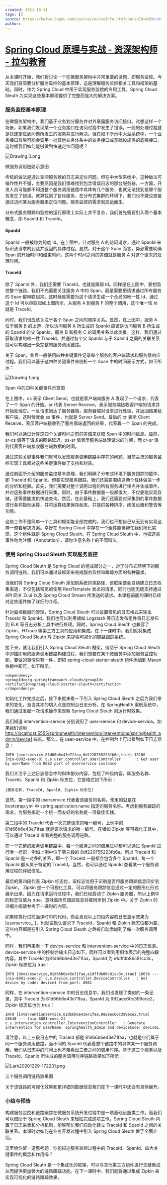 ```yaml
---
created: 2021-10-11
tags: []
source: https://kaiwu.lagou.com/course/courseInfo.htm?courseId=492#/detail/pc?id=4745
author: 
---
```


# [Spring Cloud 原理与实战 - 资深架构师 - 拉勾教育](https://kaiwu.lagou.com/course/courseInfo.htm?courseId=492#/detail/pc?id=4745)


从本课时开始，我们将讨论一个在微服务架构中非常重要的话题，即服务监控。今天我们将简要分析服务监控的基本原理，这是理解服务监控相关工具和框架的基础。同时，作为 Spring Cloud 中用于实现服务监控的专用工具，Spring Cloud Sleuth 为实现这些基本原理提供了完整而强大的解决方案。

### 服务监控基本原理

在微服务架构中，我们基于业务划分服务并对外暴露服务访问接口。试想这样一个场景，如果我们发现某一个业务接口在访问过程中发生了错误，一般的处理过程就是快速定位到问题所发生的服务并进行解决。但在如下所示中大型系统中，一个业务接口背后可能会调用一批其他业务体系中的业务接口或基础设施类的底层接口，这时候我们如何能够做到快速定位问题呢？

![Drawing 0.png](https://s0.lgstatic.com/i/image2/M01/03/BC/CgpVE1_hnXCAXNCHAABJ4_O33aw538.png)

微服务调用链路示意图

传统的做法是通过查阅服务器的日志来定位问题，但在中大型系统中，这种做法可操作性并不强，主要原因是我们很难找到包含错误日志的那台服务器。一方面，开发人员可能都不知道整个服务调用链路中具体有几个服务，也就无法找到是哪个服务发生了错误。就算找到了目标服务，在分布式集群的环境下，我们也不建议直接通过访问某台服务器来定位问题。服务监控的需求就应运而生。

分布式服务跟踪和监控的运行原理上实际上并不复杂，我们首先需要引入两个基本概念，即 SpanId 和 TraceId。

#### SpanId

SpanId 一般被称为跨度 Id。在上图中，针对服务 A 的访问请求，通过 SpanId 来标识该请求的到达并返回的具体过程。显然，对于这个 Span 而言，势必需要明确 Span 的开始时间和结束时间，这两个时间之间的差值就是服务 A 对这个请求的处理时间。

#### TraceId

除了 SpanId 外，我们还需要 TraceId，也就是跟踪 Id。同样是在上图中，要想监控整个链路，我们不光需要关注服务 A 中的 Span，而是需要把请求通过所有服务的 Span 都串联起来。这时候就需要为这个请求生成一个全局的唯一性 Id，通过这个 Id 可以串联起如上图所示，从服务 A 到服务 F 的整个调用，这个唯一性 Id 就是 TraceId。

同时，我们也应该关注于各个 Span 之间的顺序关系。显然，在上图中，服务 A 位于服务 B 的上游，所以访问服务 A 所生成的 SpanId 应该是访问服务 B 所生成的 SpanId 的父 SpanId，服务 B 和服务 C 的调用关系以此类推。这样，我们通过获取请求的唯一性 TraceId，并通过各个父 SpanId 与子 SpanId 之间的关联关系就可以构建出一条完整的服务调用链路。

关于 Span，业界一般使用四种关键事件记录每个服务的客户端请求和服务器响应过程。我们可以基于这四种关键事件来剖析一个 Span 中的时间表示方式，如下所示：

![Drawing 1.png](https://s0.lgstatic.com/i/image2/M01/03/BB/Cip5yF_hnYOASaQaAACYZEepUCw895.png)

Span 中的四种关键事件示意图

在上图中，cs 表示 Client Send，也就是客户端向服务 A 发起了一个请求，代表了一个 Span 的开始。sr 代表 Server Receive，表示服务端接收客户端的请求并开始处理它。一旦请求到达了服务器端，服务器端对请求进行处理，并返回结果给客户端，这时候就会 ss 事件，也就是 Server Send。最后的 cr 表示 Client Receive，表示客户端接收到了服务器端返回的结果，代表着一个 Span 的完成。

我们可以通过计算这四个关键时间之前的差值来获取 Span 中的时间信息。显然，sr-cs 值等于请求的网络延迟，ss-sr 值表示服务端处理请求的时间，而 cr-sr 值则代表客户端接收服务端数据的时间。

通过这些关键事件我们就可以发现服务调用链路中存在的问题，目前主流的服务监控实现工具都对这些关键事件做了支持和封装。

通过前面所介绍的服务监控基本原理，我们明确了分布式环境下服务跟踪的载体，即 TraceId 和 SpanId。但要实现服务跟踪，我们还需要围绕这两个载体做进一步的分析和挖掘。首先，我们需要对整个调用过程的所有服务进行埋点并生成事件，并对这些事件数据进行采集。同时，由于事件数据量一般都很大，不仅要能实现存储，还需要能提供快速查询。然后，在此基础上，我们还需要对采集到的事件数据进行各种指标运算，并将运算结果保存起来，并提供各种排序、阈值设置和警告等功能。

这些工作不是简单一个工具和框架能全部完成的，我们也不想自己从无到有实现这样一整套解决方案。幸好在 Spring Cloud 中存在一个组件能够帮忙我们简化实现，这个组件就是 Spring Cloud Sleuth。在 Spring Cloud Sleuth 中，也把这些事件称为注解（Annotation），请你注意名称上的不同叫法。

### 使用 Spring Cloud Sleuth 实现服务监控

Spring Cloud Sleuth 是 Spring Cloud 的组成部分之一，对于分布式环境下的服务调用链路，我们可以通过该框架来完成服务监控和跟踪方面的各种需求。

当我们将 Spring Cloud Sleuth 添加到系统的类路径，该框架便会自动建立日志收集渠道，不仅包括常见的使用 RestTemplate 发出的请求，同时也能无缝支持通过 API 网关 Zuul 以及 Spring Cloud Stream 所发送的请求。本课程前面的课时已经对这些组件做了详细的介绍。

针对监控数据的管理，Spring Cloud Sleuth 可以设置常见的日志格式来输出 TraceId 和 SpanId。我们也可以利用诸如 Logstash 等日志发布组件将日志发布到 ELK 等日志分析工具中进行处理。同时，Spring Cloud Sleuth 也兼容了 Zipkin、HTrace 等第三方工具的应用和集成。在下一课时中，我们就将集成 Spring Cloud Sleuth 与 Zipkin 来提供可视化的链路跟踪系统。

接下来，就让我们引入 Spring Cloud Sleuth 框架。借助于 Spring Cloud Sleuth 中即插即用的服务调用链路构建过程，我们想要在某个微服务中添加服务监控功能，要做的事情只有一件，即把 spring-cloud-starter-sleuth 组件添加到 Maven 依赖中即可，如下所示。

```
<dependency>
<groupId>org.springframework.cloud</groupId>
<artifactId>spring-cloud-starter-sleuth</artifactId>
</dependency>
```

初始化工作完成之后，接下来就来看一下引入 Spring Cloud Sleuth 之后为我们带来的变化，首当其冲的切入点是控制台日志分析。在 SpringHealth 案例系统中，我们通过发起一次请求操作来观察 Spring Cloud Sleuth 的运行时效果。

我们知道 intervention-service 分别调用了 user-service 和 device-service。如果我们调用[http://localhost:5555/springhealth/intervention/interventions/springhealth\_admin/device1](http://localhost:5555/springhealth/intervention/interventions/springhealth_admin/device1) 端点。那么，在 user-service 中，在控制台上可以看到如下日志信息：

```
INFO [userservice,81d66b6e43e71faa,6df220755223fb6e,true] 18100 --- [nio-8082-exec-8] c.s.user.controller.UserController       : Get user by userName from 8082 port of userservice instance
```

我们关注于上述日志信息中的斜体部分内容，包括了四段内容，即服务名称、TraceId、SpanId 和 Zipkin 标志位，它是格式如下所示：

```
[服务名称, TraceId, SpanId, Zipkin 标志位]
```

显然，第一段中的 userservice 代表着该服务的名称，使用的就是在 bootstrap.yml 中 spring.application.name 指定的服务名称。考虑到服务跟踪的需求，为服务指定一个统一而友好的名称是一项最佳实践。

第二段中的 TraceId 代表一次完整请求的唯一编号，上例中的 81d66b6e43e71faa 就是该次请求的唯一编号。在诸如 Zipkin 等可视化工具中，可以通过 TraceId 查看完整的服务调用链路。

在一个完整的服务调用链路中，每一个服务之间的调用过程都可以通过 SpanId 进行唯一标识，例如上例中位于第三段的 6df220755223fb6e。所以 TraceId 和 SpanId 是一对多的关系，即一个 TraceId 一般都会包含多个 SpanId，每一个 SpanId 都从属于特定的 TraceId。当然，也可以通过 SpanId 查看某一个服务调用过程的详细信息。

最后的第四段代表 Zipkin 标志位，该标志位用于识别是否将服务跟踪信息同步到 Zipkin， Zipkin 是一个可视化工具，可以将服务跟踪信息通过一定的图形化形式展示出来。因为在请求运行过程中，我们已经启动了 Zipkin 服务器，所以上例中的标志位值为 true，意味着所有跟踪信息将被同步到 Zipkin 中。关于 Zipkin 的详细介绍请参考下一课时的内容。

如果你执行过前面课时中的代码，你会发现以上四段内容的日志显示效果为 \[userservice,,,\]，也就说默认请求下 TraceId、SpanId 和 Zipkin 标志位都为空，这些内容都是在引入 Spring Cloud Sleuth 之后被自动添加到了每一次服务调用中。

同样，我们再来看一下 device-service 和 intervention-service 中的日志信息。device-service 中的控制台输出日志如下，同样可以看到用斜体表示的完整四段内容，其中 TraceId 为81d66b6e43e71faa，SpanId 为 e1dffdb86c81cc3c，Zipkin 标志位为 true：

```
INFO [deviceservice,81d66b6e43e71faa,e1dffdb86c81cc3c,true] 18656 --- [nio-8081-exec-2] c.s.device.controller.DeviceController   : Get device by code: device1 from port: 8081
```

同样，在 intervention-service 中的日志信息中，我们也发现了类似的一条记录，其中 TraceId 为 81d66b6e43e71faa，SpanId 为 992aec60c399ece2，Zipkin 标志位也为 true：

```
INFO [interventionservice,81d66b6e43e71faa,992aec60c399ece2,true] 28648 --- [nio-8081-exec-2] c.s.intervention.controller.InterventionController   : Generate intervention for userName: springhealth_admin and deviceCode: device1.
```

请注意，以上三段日志中的 TraceId 都是 81d66b6e43e71faa，也就是它们属于同一个服务调用链路，而不同的 SpanId 代表着整个链路中的具体某一个服务调用。我们从日志中的时间上也不难看出三者之间的调用时序。基于这三个服务以及 TraceId、SpanId 所生成的服务调用时序链路效果如下所示：

![Lark20201229-172231.png](https://s0.lgstatic.com/i/image2/M01/04/33/Cip5yF_q9YKAXrG5AAGe1ZklSJw015.png)

三个服务调用链路效果图

关于该链路的可视化效果和更详细的数据信息我们在下一课时中还会有具体展开。

### 小结与预告

构建服务监控和链路跟踪在微服务系统开发过程中是一项基础设施类工作，而我们可以借助于 Spring Cloud Sleuth 来轻松完成这项工作。Spring Cloud Sleuth 内置了日志采集和分析机制，能够帮忙我们自动化建立 TraceId 和 SpanId 之间的关联关系。本课时对如何在业务开发过程中引入 Spring Cloud Sleuth 做了全面介绍。

这里给你留一道思考题：你能描述服务监控过程中的 TraceId、SpanId、四大关键事件的概念和作用吗？

Spring Cloud Sleuth 是一个集成化的框架，可以与其他第三方组件进行无缝集成从而提供更加强大的链路跟踪功能。在下一课时中，我们就将通过集成 Zipkin 来实现可视化的链路跟踪效果。
